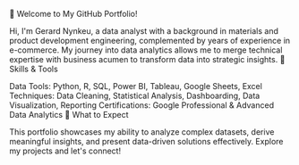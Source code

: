 👋 Welcome to My GitHub Portfolio!

Hi, I'm Gerard Nynkeu, a data analyst with a background in materials and product development engineering, complemented by years of experience in e-commerce. My journey into data analytics allows me to merge technical expertise with business acumen to transform data into strategic insights.
🔹 Skills & Tools

Data Tools: Python, R, SQL, Power BI, Tableau, Google Sheets, Excel
Techniques: Data Cleaning, Statistical Analysis, Dashboarding, Data Visualization, Reporting
Certifications: Google Professional & Advanced Data Analytics
🚀 What to Expect

This portfolio showcases my ability to analyze complex datasets, derive meaningful insights, and present data-driven solutions effectively. Explore my projects and let's connect!


